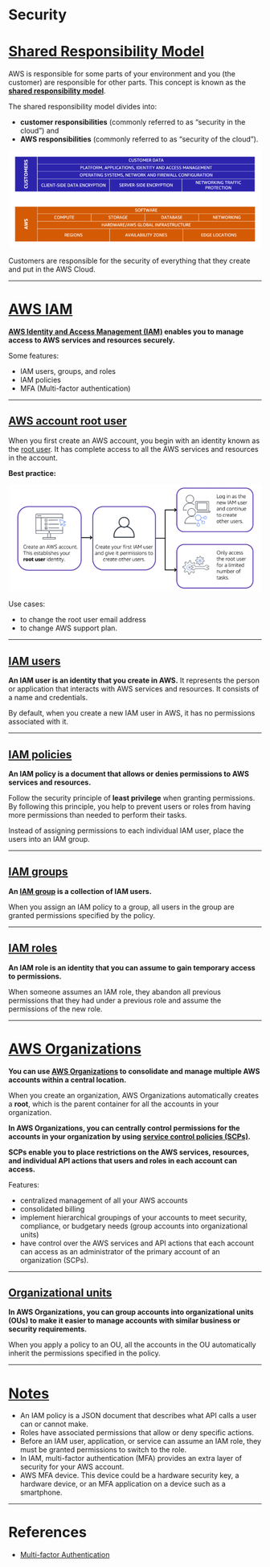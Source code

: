 # Security

# [Shared Responsibility Model](#shared-responsibility-model)

AWS is responsible for some parts of your environment and you (the customer) are responsible for other parts. This concept is known as the **[shared responsibility model](https://aws.amazon.com/compliance/shared-responsibility-model)**.

The shared responsibility model divides into:
-  **customer responsibilities** (commonly referred to as “security in the cloud”) and 
- **AWS responsibilities** (commonly referred to as “security of the cloud”).

![example](images/shared_resp_model.png "Shared Responsibility Model Overview")

Customers are responsible for the security of everything that they create and put in the AWS Cloud.

---

# [AWS IAM](#aws-iam)

**[AWS Identity and Access Management (IAM)](https://aws.amazon.com/iam/) enables you to manage access to AWS services and resources securely.**  

Some features:
- IAM users, groups, and roles
- IAM policies
- MFA (Multi-factor authentication)

---

## [AWS account root user](#aws-account-root-user)

When you first create an AWS account, you begin with an identity known as the [root user](https://docs.aws.amazon.com/IAM/latest/UserGuide/id_root-user.html). It has complete access to all the AWS services and resources in the account.

**Best practice:**

![example](images/root_user.png "Best practice root user")

Use cases:
- to change the root user email address
- to change AWS support plan.

---

## [IAM users](#iam-users)

**An IAM user is an identity that you create in AWS.** It represents the person or application that interacts with AWS services and resources. It consists of a name and credentials.

By default, when you create a new IAM user in AWS, it has no permissions associated with it. 

---

## [IAM policies](#iam-policies)

**An IAM policy is a document that allows or denies permissions to AWS services and resources.**  

Follow the security principle of **least privilege** when granting permissions. By following this principle, you help to prevent users or roles from having more permissions than needed to perform their tasks.

Instead of assigning permissions to each individual IAM user, place the users into an IAM group.

---

## [IAM groups](#iam-groups)
 
**An [IAM group](https://docs.aws.amazon.com/IAM/latest/UserGuide/id_groups.html) is a collection of IAM users.**
 
When you assign an IAM policy to a group, all users in the group are granted permissions specified by the policy.

---

## [IAM roles](#iam-roles)

**An IAM role is an identity that you can assume to gain temporary access to permissions.**

When someone assumes an IAM role, they abandon all previous permissions that they had under a previous role and assume the permissions of the new role. 

---

# [AWS Organizations](#aws-organizations)

**You can use [AWS Organizations](https://aws.amazon.com/organizations) to consolidate and manage multiple AWS accounts within a central location.**

When you create an organization, AWS Organizations automatically creates a **root**, which is the parent container for all the accounts in your organization. 

**In AWS Organizations, you can centrally control permissions for the accounts in your organization by using [service control policies (SCPs)](https://aws.amazon.com/organizations).** 

**SCPs enable you to place restrictions on the AWS services, resources, and individual API actions that users and roles in each account can access.**

Features:
- centralized management of all your AWS accounts
- consolidated billing 
- implement hierarchical groupings of your accounts to meet security, compliance, or budgetary needs (group accounts into organizational units)
- have control over the AWS services and API actions that each account can access as an administrator of the primary account of an organization (SCPs).

---

## [Organizational units](#organizational-units)

**In AWS Organizations, you can group accounts into organizational units (OUs) to make it easier to manage accounts with similar business or security requirements.** 

When you apply a policy to an OU, all the accounts in the OU automatically inherit the permissions specified in the policy.  

---

# [Notes](#notes)

- An IAM policy is a JSON document that describes what API calls a user can or cannot make. 
- Roles have associated permissions that allow or deny specific actions.
- Before an IAM user, application, or service can assume an IAM role, they must be granted permissions to switch to the role.
- In IAM, multi-factor authentication (MFA) provides an extra layer of security for your AWS account.
- AWS MFA device. This device could be a hardware security key, a hardware device, or an MFA application on a device such as a smartphone.

---

# References

- [Multi-factor Authentication](https://aws.amazon.com/iam/features/mfa/)